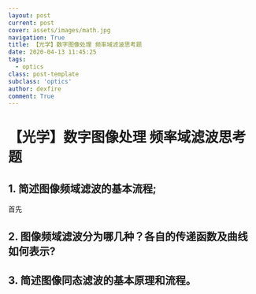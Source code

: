 ```yaml
---
layout: post
current: post
cover: assets/images/math.jpg
navigation: True
title: 【光学】数字图像处理 频率域滤波思考题
date: 2020-04-13 11:45:25
tags:
  - optics
class: post-template
subclass: 'optics'
author: dexfire
comment: True
---
```


# 【光学】数字图像处理 频率域滤波思考题

## 1. 简述图像频域滤波的基本流程;

首先

## 2. 图像频域滤波分为哪几种？各自的传递函数及曲线如何表示?

## 3. 简述图像同态滤波的基本原理和流程。
